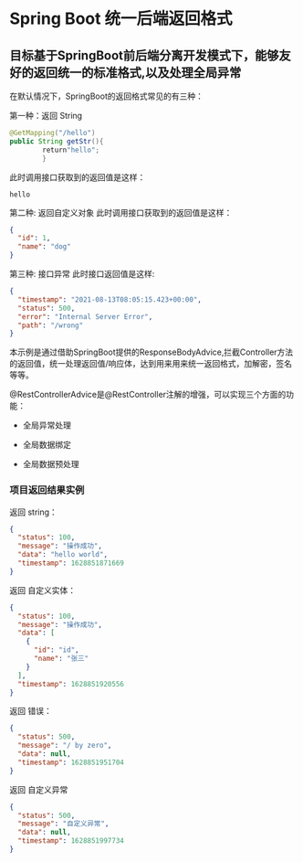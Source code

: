 # Spring Boot 统一后端返回格式

## 目标基于SpringBoot前后端分离开发模式下，能够友好的返回统一的标准格式,以及处理全局异常

在默认情况下，SpringBoot的返回格式常见的有三种：

第一种：返回 String

```java
@GetMapping("/hello")
public String getStr(){
        return"hello";
        }
```

此时调用接口获取到的返回值是这样：

```text
hello
```

第二种: 返回自定义对象 此时调用接口获取到的返回值是这样：

```json
{
  "id": 1,
  "name": "dog"
}
```

第三种: 接口异常 此时接口返回值是这样:

```json
{
  "timestamp": "2021-08-13T08:05:15.423+00:00",
  "status": 500,
  "error": "Internal Server Error",
  "path": "/wrong"
}
```

本示例是通过借助SpringBoot提供的ResponseBodyAdvice,拦截Controller方法的返回值，统一处理返回值/响应体，达到用来用来统一返回格式，加解密，签名等等。

@RestControllerAdvice是@RestController注解的增强，可以实现三个方面的功能：

- 全局异常处理

- 全局数据绑定

- 全局数据预处理

### 项目返回结果实例

返回 string：

```json
{
  "status": 100,
  "message": "操作成功",
  "data": "hello world",
  "timestamp": 1628851871669
}
```

返回 自定义实体：

```json
{
  "status": 100,
  "message": "操作成功",
  "data": [
    {
      "id": "id",
      "name": "张三"
    }
  ],
  "timestamp": 1628851920556
}
```

返回 错误：

```json
{
  "status": 500,
  "message": "/ by zero",
  "data": null,
  "timestamp": 1628851951704
}
```

返回 自定义异常

```json
{
  "status": 500,
  "message": "自定义异常",
  "data": null,
  "timestamp": 1628851997734
}
```

